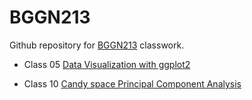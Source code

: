 # BGGN213
Github repository for [BGGN213](https://bioboot.github.io/bggn213_W23/) classwork.

- Class 05 [Data Visualization with ggplot2](https://github.com/Transactions84/bggn213_github/blob/main/class05/class05.md)

- Class 10 [Candy space Principal Component Analysis](https://github.com/Transactions84/bggn213_github/blob/main/class10/lab10.pdf)
